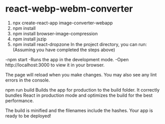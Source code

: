 # react-webp-webm-converter

1. npx create-react-app image-converter-webapp
2. npm install
3. npm install browser-image-compression
4. npm install jszip
5. npm install react-dropzone
In the project directory, you can run: (Assuming you have completed the steps above)

-npm start
-Runs the app in the development mode.
-Open http://localhost:3000 to view it in your browser.

The page will reload when you make changes.
You may also see any lint errors in the console.

npm run build
Builds the app for production to the build folder.
It correctly bundles React in production mode and optimizes the build for the best performance.

The build is minified and the filenames include the hashes.
Your app is ready to be deployed!
